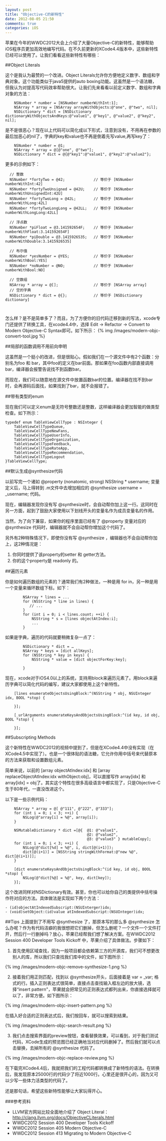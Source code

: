 ```yaml
---
layout: post
title: "Objective-C的新特性"
date: 2012-08-05 21:50
comments: true
categories: iOS
---
```


苹果在今年的WWDC2012大会上介绍了大量Objective-C的新特性，能够帮助iOS程序员更加高效地编写代码。在不久前更新的XCode4.4版本中，这些新特性已经可以使用了。让我们看看这些新特性有哪些：

<!-- more -->

##Object Literals

这个是我认为最赞的一个改进。Object Literals允许你方便地定义数字、数组和字典对象。这个功能类似于java5提供的auto boxing功能。这虽然是一个语法糖，但我认为对提高写代码效率帮助很大。让我们先来看看以前定义数字、数组和字典对象的方法：

``` objc
    NSNumber * number = [NSNumber numberWithInt:1];
    NSArray * array = [NSArray arrayWithObjects:@"one", @"two", nil];
    NSDictionary * dict = [NSDictionary dictionaryWithObjectsAndKeys:@"value1", @"key1", @"value2", @"key2", nil];
```
是不是很恶心？现在以上代码可以简化成以下形式，注意到没有，不用再在参数的最后加恶心的nil了，字典的key和value也不再是倒着先写value,再写key了：

``` objc
    NSNumber * number = @1;
    NSArray * array = @[@"one", @"two"];
    NSDictionary * dict = @{@"key1":@"value1", @"key2":@"value2"};
```

更多的示例如下：

``` objc
  // 整数
  NSNumber *fortyTwo = @42;             // 等价于 [NSNumber numberWithInt:42]
  NSNumber *fortyTwoUnsigned = @42U;    // 等价于 [NSNumber numberWithUnsignedInt:42U]
  NSNumber *fortyTwoLong = @42L;        // 等价于 [NSNumber numberWithLong:42L]
  NSNumber *fortyTwoLongLong = @42LL;   // 等价于 [NSNumber numberWithLongLong:42LL]

  // 浮点数
  NSNumber *piFloat = @3.141592654F;    // 等价于 [NSNumber numberWithFloat:3.141592654F]
  NSNumber *piDouble = @3.1415926535;   // 等价于 [NSNumber numberWithDouble:3.1415926535]

  // 布尔值
  NSNumber *yesNumber = @YES;           // 等价于 [NSNumber numberWithBool:YES]
  NSNumber *noNumber = @NO;             // 等价于 [NSNumber numberWithBool:NO]

  // 空数组
  NSArray * array = @[];                // 等价于 [NSArray array]
  // 空的字典
  NSDictionary * dict = @{};            // 等价于 [NSDictionary dictionary]



```

怎么样？是不是简单多了？而且，为了方便你的旧代码迁移到新的写法，xcode专门还提供了转换工具，在xcode4.4中，选择 Edit -> Refactor -> Convert to Modern Objective-C Syntax即可。如下所示：
{% img /images/modern-objc-convert-tool.jpg %}

##局部的函数调用不用前向申明

这虽然是一个挺小的改进，但是很贴心。假如我们在一个源文件中有2个函数：分别名为foo 和 bar，其中foo的定义在bar前面。那如果在foo函数内部直接调用bar，编译器会报警告说找不到函数bar。

而现在，我们可以随意地在源文件中放置函数bar的位置。编译器在找不到bar时，会再源码后面找，如果找到了bar，就不会报错了。

##带有类型的enum

现在我们可以定义enum是无符号整数还是整数，这样编译器会更加智能的做类型检查。如下所示：

``` objc
typedef enum TableViewCellType : NSInteger {
    TableViewCellTypeQueue,
    TableViewCellTypeNewFans,
    TableViewCellTypeUserInfo,
    TableViewCellTypeOrganization,
    TableViewCellTypeFeedback,
    TableViewCellTypeRateApp,
    TableViewCellTypeRecommendation,
    TableViewCellTypeLogout
}TableViewCellType;
```

##默认生成@synthesize代码

以前写完一个诸如 @property (nonatomic, strong) NSString * username; 变量定义后，马上得转到 .m文件中去增加相应的 @synthesize username = _username; 代码。

现在，编辑器发现你没有写 @synthesize时，会自动帮你加上这一行。这同时在另一方面，起到了鼓励大家使用以下划线开头的变量名作为成员变量名的作用。

当然，为了向下兼容，如果你的程序里面已经有了 @property 变量对应的 @synthesize 代码时，编辑器就不会自动帮你增加这个代码了。

另外有2种特殊情况下，即使你没有写 @synthesize ，编辑器也不会自动帮你加上，这2种情况是：

1. 你同时提供了该property的setter 和 getter方法。
2. 你的这个property是 readonly 的。

##遍历元素

你是如何遍历数组的元素的？通常我们有2种做法，一种是用 for in，另一种是用一个变量来循环数组下标。如下：

``` objc
        NSArray * lines = ...
        for (NSString * line in lines) {
           // ...
        }
        for (int i = 0; i < lines.count; ++i) {
            NSString * s = [lines objectAtIndex:i];
            ...
        }
```

如果是字典，遍历的代码就要稍微复杂一点了：
``` objc
        NSDictionary * dict = …
        NSArray * keys = [dict allKeys];
        for (NSString * key in keys) {
            NSString * value = [dict objectForKey:key];
            
        }
``` 

现在，xcode对于iOS4.0以上的系统，支持用block来遍历元素了。用block来遍历字典可以简化代码的编写，建议大家都使用上这个新特性。

``` objc
    [lines enumerateObjectsUsingBlock:^(NSString * obj, NSUInteger idx, BOOL *stop) {
            
    }];

    [_urlArguments enumerateKeysAndObjectsUsingBlock:^(id key, id obj, BOOL *stop) {

    }];
```

##Subscripting Methods

这个新特性在WWDC2012的视频中提到了，但是在XCode4.4中没有实现（在XCode4.5中实现了）。也是一个很体贴的语法糖，它允许你用中括号来代替原本的方法来获取和设置数组元素。

简单来说，以前的 [array objectAtIndex:idx] 和 [array replaceObjectAtIndex:idx withObject:obj]，可以直接写作 array[idx] 和 array[idx] = obj了。其实这个特性在很多高级语言中都实现了，只是Objective-C生于80年代，一直没改进这个。

以下是一些示例代码：
``` objc
    NSArray * array = @[ @"111", @"222", @"333"];
    for (int i = 0; i < 3; ++i) {
        NSLog(@"array[i] = %@", array[i]);
    }
    
    NSMutableDictionary * dict =[@{  @1: @"value1",
                                     @2: @"value2",
                                     @3: @"value3" } mutableCopy];
    for (int i = 0; i < 3; ++i) {
        NSLog(@"dict[%d] = %@", i, dict[@(i+1)]);
        dict[@(i+1)] = [NSString stringWithFormat:@"new %@", dict[@(i+1)]];
    }
    
    [dict enumerateKeysAndObjectsUsingBlock:^(id key, id obj, BOOL *stop) {
        NSLog(@"dict[%@] = %@", key, dict[key]);
    }];
```

这个改进同样对NSDictionary有效。甚至，你也可以给你自己的类提供中括号操作符对应的方法。具体做法是实现如下两个方法：

``` objc
- (id)objectAtIndexedSubscript:(NSUInterger)idx;
- (void)setObject:(id)value atIndexedSubscript:(NSUInteger)idx;
```

##Tips
上面提到了不用写 @synthesize 了，那原本写的那么多 @synthesize 怎么办呢？作为有代码洁癖的我很想把它们删掉，但怎么删呢？一个文件一个文件打开，然后行一行删掉吗？放心，苹果已经帮我们想了解决方案。在WWDC2012 Session 400 Developer Tools Kickoff 中，苹果介绍了具体做法。步骤如下：

1. 首先使用区域查找，因为一般项目都会依赖第三方的开源库，我们可不想更改别人的库，所以我们只查找我们库中的文件，如下图所示：

{% img /images/modern-objc-remove-synthesize-1.png %}

2. 接着我们用正则匹配，找到以 @synthesize开头，后面接着是 var = _var; 格式的行。插入正则表达式很简单，直接点击查找输入框左边的放大镜，选择“insert pattern"，苹果就会把常见的正则表达式都列出来，你直接选择就可以了，非常方便。如下图所示：

{% img /images/modern-objc-insert-pattern.png %}

在插入好合适的正则表达式后，我们按回车，就可以搜索到结果。

{% img /images/modern-objc-search-result.png %}

3. 我们点击搜索界面的preview按钮，查看替换效果，可以看到，对于我们测试代码，XCode生成的预览图已经正确地当对应代码删掉了。然后我们就可以点击替换，去掉所有的 @synthesize 代码了。

{% img /images/modern-objc-replace-review.png %}


在下载完XCode4.4后，我就把我们的工程代码都转换成了新特性的语法。在转换后，我发现原本25000行的代码少了将近1000行。心里还是很开心的，因为又可以少写一些体力活类型的代码了。

还是那句话，希望这些新特性能够让大家玩得开心。

###参考资料
 * LLVM官方网站比较全面地介绍了 Object Literal： <http://clang.llvm.org/docs/ObjectiveCLiterals.html>
 * WWDC2012 Session 400 Developer Tools Kickoff
 * WWDC2012 Session 405 Modern Objective-C 
 * WWDC2012 Session 413 Migrating to Modern Objective-C

